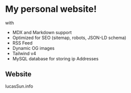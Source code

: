 # My personal website!
with
- MDX and Markdown support
- Optimized for SEO (sitemap, robots, JSON-LD schema)
- RSS Feed
- Dynamic OG images
- Tailwind v4
- MySQL database for storing ip Addresses

## Website
lucasSun.info

